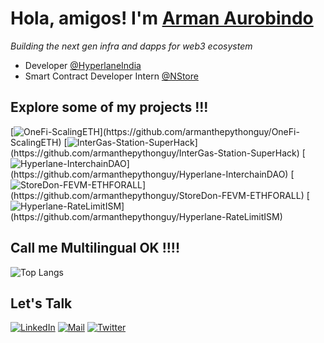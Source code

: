 # Hola, amigos! I'm [Arman Aurobindo](https://medium.com/@armanityours)

*Building the next gen infra and dapps for web3 ecosystem*

 - Developer [@HyperlaneIndia](https://www.hyperlane.xyz/)
 - Smart Contract Developer Intern [@NStore](https://nstore.in/)

## Explore some of my projects !!!
[![OneFi-ScalingETH](https://denvercoder1-github-readme-stats.vercel.app/api/pin/?username=armanthepythonguy&repo=OneFi-ScalingETH&theme=dark&show_icons=true")](https://github.com/armanthepythonguy/OneFi-ScalingETH)
[![InterGas-Station-SuperHack](https://denvercoder1-github-readme-stats.vercel.app/api/pin/?username=armanthepythonguy&repo=InterGas-Station-SuperHack&theme=dark&show_icons=true")](https://github.com/armanthepythonguy/InterGas-Station-SuperHack)
[![Hyperlane-InterchainDAO](https://denvercoder1-github-readme-stats.vercel.app/api/pin/?username=armanthepythonguy&repo=Hyperlane-InterchainDAO&theme=dark&show_icons=true")](https://github.com/armanthepythonguy/Hyperlane-InterchainDAO)
[![StoreDon-FEVM-ETHFORALL](https://denvercoder1-github-readme-stats.vercel.app/api/pin/?username=armanthepythonguy&repo=StoreDon-FEVM-ETHFORALL&theme=dark&show_icons=true")](https://github.com/armanthepythonguy/StoreDon-FEVM-ETHFORALL)
[![Hyperlane-RateLimitISM](https://denvercoder1-github-readme-stats.vercel.app/api/pin/?username=armanthepythonguy&repo=Hyperlane-RateLimitISM&theme=dark&show_icons=true")](https://github.com/armanthepythonguy/Hyperlane-RateLimitISM)

## Call me Multilingual OK !!!! 
![Top Langs](https://github-readme-stats.vercel.app/api/top-langs/?username=armanthepythonguy&layout=compact&theme=dark)


## Let's Talk

[![LinkedIn](https://img.shields.io/badge/LinkedIn-26A5E4?style=for-the-badge&logo=LinkedIn&logoColor=white)](https://www.linkedin.com/in/arman-aurobindo/)
[![Mail](https://img.shields.io/badge/Email-D14836?style=for-the-badge&logo=gmail&logoColor=white)](mailto:armanityours@gmail.com)
[![Twitter](https://img.shields.io/badge/Twitter-1DA1F2?style=for-the-badge&logo=twitter&logoColor=white)](https://www.twitter.com/aurobindo_arman)
